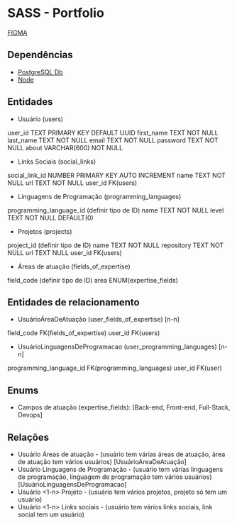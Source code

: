 # SASS - Portfolio

[FIGMA](https://www.figma.com/design/IsOR19hpYOPF9KJrg4idXL/SASS?node-id=0-1&t=XYKZlDwwfrjKCJFX-0)

## Dependências

- [PostgreSQL Db](https://www.postgresql.org/docs/)
- [Node](https://nodejs.org/docs/latest/api/)

## Entidades

- Usuário (users)

user_id         TEXT            PRIMARY KEY     DEFAULT UUID
first_name      TEXT            NOT NULL
last_name       TEXT            NOT NULL
email           TEXT            NOT NULL
password        TEXT            NOT NULL
about           VARCHAR(600)    NOT NULL

- Links Sociais (social_links)

social_link_id  NUMBER          PRIMARY KEY    AUTO INCREMENT
name            TEXT            NOT NULL
url             TEXT            NOT NULL
user_id         FK(users)

- Linguagens de Programação (programming_languages)

programming_language_id (definir tipo de ID)
name            TEXT    NOT NULL
level           TEXT    NOT NULL        DEFAULT(0)

- Projetos (projects)

project_id (definir tipo de ID)
name            TEXT    NOT NULL
repository      TEXT    NOT NULL
url             TEXT    NULL
user_id         FK(users)

- Áreas de atuação (fields_of_expertise)

field_code (definir tipo de ID)
area                    ENUM(expertise_fields)

## Entidades de relacionamento

- UsuárioÁreaDeAtuação (user_fields_of_expertise) [n-n]

field_code              FK(fields_of_expertise)
user_id                 FK(users)

- UsuárioLinguagensDeProgramacao (user_programming_languages) [n-n]

programming_language_id FK(programming_languages)
user_id                 FK(user)

## Enums

- Campos de atuação (expertise_fields): [Back-end, Front-end, Full-Stack, Devops]

## Relações

- Usuário <n-n> Áreas de atuação - (usuário tem várias áreas de atuação, área de atuação tem vários usuários) [UsuárioÁreaDeAtuação]
- Usuário <n-n> Linguagens de Programação - (usuário tem várias linguagens de programação, linguagem de programação tem vários usuários) [UsuárioLinguagensDeProgramacao]
- Usuário <1-n> Projeto - (usuário tem vários projetos, projeto só tem um usuário)
- Usuário <1-n> Links sociais - (usuário tem vários links sociais, link social tem um usuário)